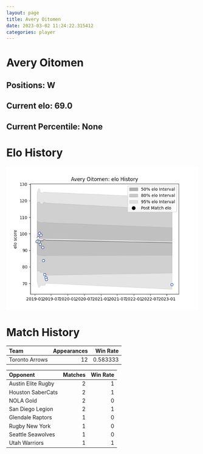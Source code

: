 ```yaml
---  
layout: page  
title: Avery Oitomen  
date: 2023-03-02 11:24:22.315412  
categories: player  
---
```

# Avery Oitomen

## Positions: W

## Current elo: 69.0

## Current Percentile: None

# Elo History


![elo history](history_AveryOitomen.png)
# Match History


| Team           |   Appearances |   Win Rate |
|:---------------|--------------:|-----------:|
| Toronto Arrows |            12 |   0.583333 |

| Opponent           |   Matches |   Win Rate |
|:-------------------|----------:|-----------:|
| Austin Elite Rugby |         2 |          1 |
| Houston SaberCats  |         2 |          1 |
| NOLA Gold          |         2 |          0 |
| San Diego Legion   |         2 |          1 |
| Glendale Raptors   |         1 |          0 |
| Rugby New York     |         1 |          0 |
| Seattle Seawolves  |         1 |          0 |
| Utah Warriors      |         1 |          1 |